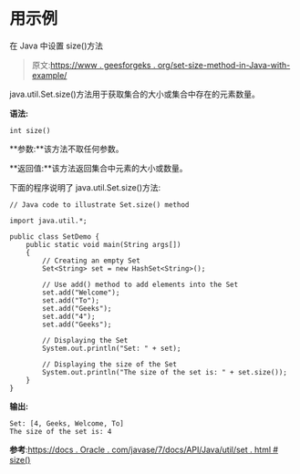 # 用示例

在 Java 中设置 size()方法

> 原文:[https://www . geesforgeks . org/set-size-method-in-Java-with-example/](https://www.geeksforgeeks.org/set-size-method-in-java-with-example/)

java.util.Set.size()方法用于获取集合的大小或集合中存在的元素数量。

**语法:**

```
int size()

```

**参数:**该方法不取任何参数。

**返回值:**该方法返回集合中元素的大小或数量。

下面的程序说明了 java.util.Set.size()方法:

```
// Java code to illustrate Set.size() method

import java.util.*;

public class SetDemo {
    public static void main(String args[])
    {
        // Creating an empty Set
        Set<String> set = new HashSet<String>();

        // Use add() method to add elements into the Set
        set.add("Welcome");
        set.add("To");
        set.add("Geeks");
        set.add("4");
        set.add("Geeks");

        // Displaying the Set
        System.out.println("Set: " + set);

        // Displaying the size of the Set
        System.out.println("The size of the set is: " + set.size());
    }
}
```

**输出:**

```
Set: [4, Geeks, Welcome, To]
The size of the set is: 4

```

**参考**:[https://docs . Oracle . com/javase/7/docs/API/Java/util/set . html # size()](https://docs.oracle.com/javase/7/docs/api/java/util/Set.html#size())